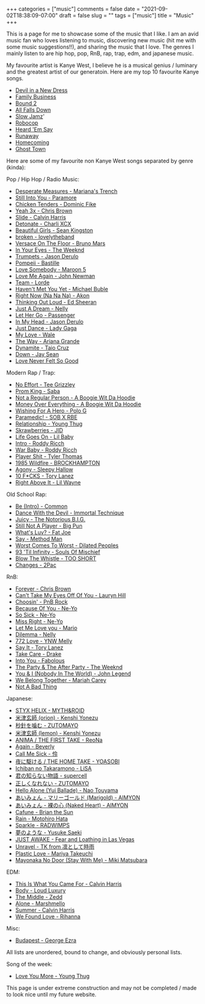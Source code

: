 +++ 
categories = ["music"]
comments = false
date = "2021-09-02T18:38:09-07:00"
draft = false
slug = ""
tags = ["music"]
title = "Music"
+++

This is a page for me to showcase some of the music that I like. I am an avid music fan who loves listening to music, discovering new music (hit me with some music suggestions!!), and sharing the music that I love. The genres I mainly listen to are hip hop, pop, RnB, rap, trap, edm, and japanese music.

My favourite artist is Kanye West, I believe he is a musical genius / luminary and the greatest artist of our generatoin. Here are my top 10 favourite Kanye songs.

* [Devil in a New Dress](https://www.youtube.com/watch?v=sk3rpYkiHe8)
* [Family Business](https://www.youtube.com/watch?v=JwAjANmjajc)
* [Bound 2](https://www.youtube.com/watch?v=BBAtAM7vtgc)
* [All Falls Down](https://www.youtube.com/watch?v=8kyWDhB_QeI)
* [Slow Jamz](https://www.youtube.com/watch?v=raWSH1KrgFI)'
* [Robocop](https://www.youtube.com/watch?v=kVl__NgDAdw)
* [Heard 'Em Say](https://www.youtube.com/watch?v=elVF7oG0pQs)
* [Runaway](https://www.youtube.com/watch?v=VhEoCOWUtcU)
* [Homecoming](https://www.youtube.com/watch?v=LQ488QrqGE4)
* [Ghost Town](https://www.youtube.com/watch?v=qAsHVwl-MU4)  

Here are some of my favourite non Kanye West songs separated by genre (kinda):

Pop / Hip Hop / Radio Music:

* [Desperate Measures - Mariana's Trench](https://www.youtube.com/watch?v=x_QMyMlQiQo)
* [Still Into You - Paramore](https://www.youtube.com/watch?v=B7Ei5JkZpTE)
* [Chicken Tenders - Dominic Fike](https://www.youtube.com/watch?v=ELS3sv5g8_k)
* [Yeah 3x - Chris Brown](https://www.youtube.com/watch?v=3mC2ixOAivA)
* [Slide - Calvin Harris](https://www.youtube.com/watch?v=8Ee4QjCEHHc)
* [Detonate - Charli XCX](https://www.youtube.com/watch?v=f-NS9hnmWN4)
* [Beautiful Girls - Sean Kingston](https://www.youtube.com/watch?v=MrTz5xjmso4)
* [broken - lovelytheband](https://www.youtube.com/watch?v=_yX_z1j6yzs)
* [Versace On The Floor - Bruno Mars](https://www.youtube.com/watch?v=L9GR5l1uGrY)
* [In Your Eyes - The Weeknd](https://www.youtube.com/watch?v=E3QiD99jPAg)
* [Trumpets - Jason Derulo](https://www.youtube.com/watch?v=SnZ-YUpEWOY)
* [Pompeii - Bastille](https://www.youtube.com/watch?v=m326LNIRB3k)
* [Love Somebody - Maroon 5](https://www.youtube.com/watch?v=Y_CNyI1ABmk)
* [Love Me Again - John Newman](https://www.youtube.com/watch?v=CfihYWRWRTQ)
* [Team - Lorde](https://www.youtube.com/watch?v=biUnzjsuehA)
* [Haven't Met You Yet - Michael Buble](https://www.youtube.com/watch?v=oBpvsSeBh54)
* [Right Now (Na Na Na) - Akon](https://www.youtube.com/watch?v=XB-jrLnb8J4)
* [Thinking Out Loud - Ed Sheeran](https://www.youtube.com/watch?v=hTbeVXuWyaU)
* [Just A Dream - Nelly](https://www.youtube.com/watch?v=N6O2ncUKvlg)
* [Let Her Go - Passenger](https://www.youtube.com/watch?v=RBumgq5yVrA)
* [In My Head - Jason Derulo](https://www.youtube.com/watch?v=BOYOW1s97mE)
* [Just Dance - Lady Gaga](https://www.youtube.com/watch?v=mu3gWaOON1w)
* [My Love - Wale](https://www.youtube.com/watch?v=PPLQKpvTba8)
* [The Way - Ariana Grande](https://www.youtube.com/watch?v=_sV0S8qWSy0)
* [Dynamite - Taio Cruz](https://www.youtube.com/watch?v=kJNyjdpT1vo)
* [Down - Jay Sean](https://www.youtube.com/watch?v=ehZECQUvMhE)
* [Love Never Felt So Good](https://www.youtube.com/watch?v=Y8ygKnBtKAk)

Modern Rap / Trap:

* [No Effort - Tee Grizzley](https://www.youtube.com/watch?v=wMbvF_ZKJFo)
* [Prom King - Saba](https://www.youtube.com/watch?v=_6ZsSWlcEDo)
* [Not a Regular Person - A Boogie Wit Da Hoodie](https://www.youtube.com/watch?v=dqtBHdFePhs)
* [Money Over Everything - A Boogie Wit Da Hoodie](https://www.youtube.com/watch?v=AebWc48zOxg)
* [Wishing For A Hero - Polo G](https://www.youtube.com/watch?v=14AYq_rBJUg)
* [Paramedic! - SOB X RBE](https://www.youtube.com/watch?v=XT_mpy00ZiA)
* [Relationship - Young Thug](https://www.youtube.com/watch?v=_DIAUbQH9Ao)
* [Skrawberries - JID](https://www.youtube.com/watch?v=NH1wkRWdqSk)
* [Life Goes On - Lil Baby](https://www.youtube.com/watch?v=o-uWRhi2ngE)
* [Intro - Roddy Ricch](https://www.youtube.com/watch?v=bnfvsJT2WV0)
* [War Baby - Roddy Ricch](https://www.youtube.com/watch?v=YK9UDVBqIBs)
* [Player Shit - Tyler Thomas](https://www.youtube.com/watch?v=hAhVjRBtxh4)
* [1985 Wildfire - BROCKHAMPTON](https://www.youtube.com/watch?v=dwk0juwZJk8)
* [Agony - Sleepy Hallow](https://www.youtube.com/watch?v=fXxlUBbnAbI)
* [10 F*CKS - Tory Lanez](https://www.youtube.com/watch?v=yh8ATN21SSo)
* [Right Above It - Lil Wayne](https://www.youtube.com/watch?v=fPqCAo799Ac)

Old School Rap:

* [Be (Intro) - Common](https://www.youtube.com/watch?v=hJwAkpfcEj4)
* [Dance With the Devil - Immortal Technique](https://www.youtube.com/watch?v=k8yKTuvRmPE)
* [Juicy - The Notorious B.I.G.](https://www.youtube.com/watch?v=7Y8VPQcPHhY)
* [Still Not A Player - Big Pun](https://www.youtube.com/watch?v=BH10tiCbEB4)
* [What's Luv? - Fat Joe](https://www.youtube.com/watch?v=S6GVu0W_--I)
* [Say - Method Man](https://www.youtube.com/watch?v=Ol8FEugOMoc)
* [Worst Comes To Worst - Dilated Peoples](https://www.youtube.com/watch?v=sevZEOUXpw4)
* [93 'Til Infinity - Souls Of Mischief](https://www.youtube.com/watch?v=fXJc2NYwHjw)
* [Blow The Whistle - TOO SHORT](https://www.youtube.com/watch?v=CBJtzEKetBM)
* [Changes - 2Pac](https://www.youtube.com/watch?v=eXvBjCO19QY)

RnB:

* [Forever - Chris Brown](https://www.youtube.com/watch?v=5sMKX22BHeE)
* [Can't Take My Eyes Off Of You - Lauryn Hill](https://www.youtube.com/watch?v=wVzvXW9bo5U)
* [Choosin' - PnB Rock](https://www.youtube.com/watch?v=Fr5B4nkLTQc)
* [Because Of You - Ne-Yo](https://www.youtube.com/watch?v=atz_aZA3rf0)
* [So Sick - Ne-Yo](https://www.youtube.com/watch?v=mqvvaOQWsBM)
* [Miss Right - Ne-Yo](https://www.youtube.com/watch?v=W3INgGDP44E)
* [Let Me Love you - Mario](https://www.youtube.com/watch?v=H64QG4UsrGI)
* [Dilemma - Nelly](https://www.youtube.com/watch?v=WwJm5hnWv6E)
* [772 Love - YNW Melly](https://www.youtube.com/watch?v=MCwlA7lsv8I)
* [Say It - Tory Lanez](https://www.youtube.com/watch?v=MJZ-HAJDONw)
* [Take Care - Drake](https://www.youtube.com/watch?v=LQ1cE0rt0cY)
* [Into You - Fabolous](https://www.youtube.com/watch?v=NHPpA73JkuQ)
* [The Party & The After Party - The Weeknd](https://www.youtube.com/watch?v=BgbkezO-lWY)
* [You & I (Nobody In The World) - John Legend](https://www.youtube.com/watch?v=J5TMPEfH2eg)
* [We Belong Together - Mariah Carey](https://www.youtube.com/watch?v=0habxsuXW4g)
* [Not A Bad Thing](https://www.youtube.com/watch?v=Y8ygKnBtKAk)

Japanese:

* [STYX HELIX - MYTH&ROID](https://www.youtube.com/watch?v=tIhL2KHVdgE)
* [米津玄師 (orion) - Kenshi Yonezu](https://www.youtube.com/watch?v=lzAyrgSqeeE)
* [秒針を噛む - ZUTOMAYO](https://www.youtube.com/watch?v=GJI4Gv7NbmE&list=RDEMWXVIjg8ng0Vne5Slky9CPQ&index=4)
* [米津玄師 (lemon) - Kenshi Yonezu](https://www.youtube.com/watch?v=SX_ViT4Ra7k)
* [ANIMA / THE FIRST TAKE - ReoNa](https://www.youtube.com/watch?v=r-4XumkB2Yg)
* [Again - Beverly](https://www.youtube.com/watch?v=-T1m089pABo)
* [Call Me Sick - 伶](https://www.youtube.com/watch?v=vIWCu2WQuK0)
* [夜に駆ける / THE HOME TAKE - YOASOBI](https://www.youtube.com/watch?v=j1hft9Wjq9U)
* [Ichiban no Takaramono - LiSA](https://www.youtube.com/watch?v=tm7Xf9818FM)
* [君の知らない物語 - supercell](https://www.youtube.com/watch?v=EDE514XIJfU)
* [正しくなれない - ZUTOMAYO](https://www.youtube.com/watch?v=HGKGPlhE2Wg)
* [Hello Alone (Yui Ballade) - Nao Touyama](https://www.youtube.com/watch?v=n5jKH10NStw)
* [あいみょん - マリーゴールド (Marigold) - AIMYON](https://www.youtube.com/watch?v=0xSiBpUdW4E)
* [あいみょん - 裸の心 (Naked Heart) - AIMYON](https://www.youtube.com/watch?v=yOAwvRmVIyo)
* [Cafune - Brian the Sun](https://www.youtube.com/watch?v=mrGuvyRcI5c)
* [Rain - Motohiro Hata](https://www.youtube.com/watch?v=cpwaQLlaNDs)
* [Sparkle - RADWIMPS](https://www.youtube.com/watch?v=K_7To_y9IAM)
* [夢のような - Yusuke Saeki](https://www.youtube.com/watch?v=LSvzOYlw-tQ)
* [JUST AWAKE - Fear and Loathing in Las Vegas](https://www.youtube.com/watch?v=DU5unyrT0YY)
* [Unravel - TK from 凛として時雨](https://www.youtube.com/watch?v=Fve_lHIPa-I)
* [Plastic Love - Mariya Takeuchi](https://www.youtube.com/watch?v=9Gj47G2e1Jc)
* [Mayonaka No Door (Stay With Me) - Miki Matsubara](https://www.youtube.com/watch?v=36uDReSdFDU)

EDM:

* [This Is What You Came For - Calvin Harris](https://www.youtube.com/watch?v=kOkQ4T5WO9E)
* [Body - Loud Luxury](https://www.youtube.com/watch?v=IetIg7y5k3A)
* [The Middle - Zedd](https://www.youtube.com/watch?v=xQzS3JnZQZM)
* [Alone - Marshmello](https://www.youtube.com/watch?v=nR5l-1lmkkI)
* [Summer - Calvin Harris](https://www.youtube.com/watch?v=McEoTIqoRKk)
* [We Found Love - Rihanna](https://www.youtube.com/watch?v=NsvzFqrsnfA)

Misc:

* [Budapest - George Ezra](https://www.youtube.com/watch?v=VHrLPs3_1Fs)

All lists are unordered, bound to change, and obviously personal lists.

Song of the week:

* [Love You More - Young Thug](https://www.youtube.com/watch?v=kqBXJXb3krU)

This page is under extreme construction and may not be completed / made to look nice until my future website.
